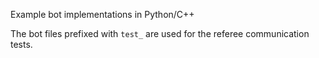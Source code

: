 Example bot implementations in Python/C++

The bot files prefixed with `test_` are used for the referee communication
tests.
